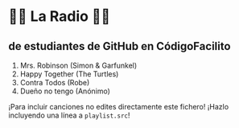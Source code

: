 # 🎼🎼 La Radio 🎼🎼
## de estudiantes de GitHub en CódigoFacilito
1. Mrs. Robinson (Simon & Garfunkel)
2. Happy Together (The Turtles)
3. Contra Todos (Robe)
4. Dueño no tengo (Anónimo)

¡Para incluir canciones no edites directamente este fichero!
¡Hazlo incluyendo una línea a `playlist.src`!

